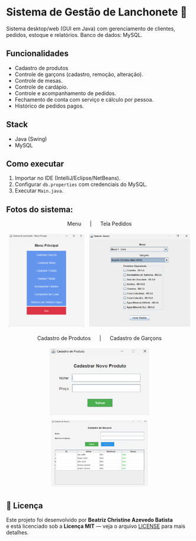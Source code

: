 # Sistema de Gestão de Lanchonete 🍔
Sistema desktop/web (GUI em Java) com gerenciamento de clientes, pedidos, estoque e relatórios. Banco de dados: MySQL.

## Funcionalidades
- Cadastro de produtos
- Controle de garçons (cadastro, remoção, alteração).
- Controle de mesas.
- Controle de cardápio.
- Controle e acompanhamento de pedidos.
- Fechamento de conta com serviço e cálculo por pessoa.
- Histórico de pedidos pagos.

## Stack
- Java (Swing)  
- MySQL

## Como executar
1. Importar no IDE (IntelliJ/Eclipse/NetBeans).  
2. Configurar `db.properties` com credenciais do MySQL.  
3. Executar `Main.java`.

## Fotos do sistema:

<p align="center">
  Menu &nbsp;&nbsp;&nbsp;&nbsp; | &nbsp;&nbsp;&nbsp;&nbsp; Tela Pedidos
</p>

<p align="center">
  <img src="screenshots/menu-principal.png" height="250" alt="Menu" style="margin: 5px;"/>
  <img src="screenshots/pedidos-tela.png" height="250" alt="Tela Pedidos" style="margin: 5px;"/>
</p>

<p align="center">
  Cadastro de Produtos &nbsp;&nbsp;&nbsp;&nbsp; | &nbsp;&nbsp;&nbsp;&nbsp; Cadastro de Garçons
</p>

<p align="center">
  <img src="screenshots/cadastro-produtos-tela.png" height="180" alt="Cadastro de Produtos" style="margin: 5px;"/>
  <img src="screenshots/cadastro-garcons-tela.png" height="180" alt="Cadastro de Garçons" style="margin: 5px;"/>
</p>


## 📄 Licença
Este projeto foi desenvolvido por **Beatriz Christine Azevedo Batista**  
e está licenciado sob a **Licença MIT** — veja o arquivo [LICENSE](LICENSE) para mais detalhes.

